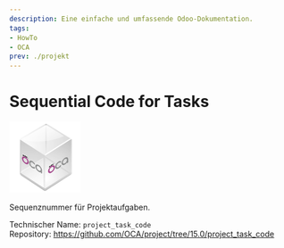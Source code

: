 ```yaml
---
description: Eine einfache und umfassende Odoo-Dokumentation.
tags:
- HowTo
- OCA
prev: ./projekt
---
```

# Sequential Code for Tasks
![icon_oca_app](assets/icon_oca_app.png)

Sequenznummer für Projektaufgaben.

Technischer Name: `project_task_code`\
Repository: <https://github.com/OCA/project/tree/15.0/project_task_code>
